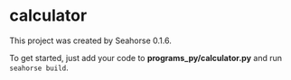 # calculator

This project was created by Seahorse 0.1.6.

To get started, just add your code to **programs_py/calculator.py** and run `seahorse build`.
